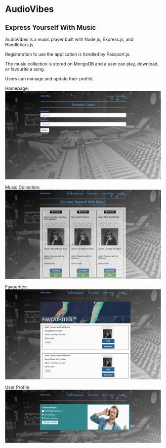 # AudioVibes
## Express Yourself With Music

AudioVibes is a music player built with Node.js, Express.js, and Handlebars.js. 

Registeration to use the application is handled by Passport.js. 

The music collection is stored on MongoDB and a user can play, download, or favourite a song. 

Users can manage and update their profile.

Homepage: 
![alt text](https://github.com/louisejennings/audioVibes/blob/master/screenshots/homepage.png "Homepage")

Music Collection: 
![alt text](https://github.com/louisejennings/audioVibes/blob/master/screenshots/musicCollection.png "Music Collection")

Favourites: 
![alt text](https://github.com/louisejennings/audioVibes/blob/master/screenshots/favourites.png "Favourites")

User Profile: 
![alt text](https://github.com/louisejennings/audioVibes/blob/master/screenshots/userProfile.png "User Profile")
